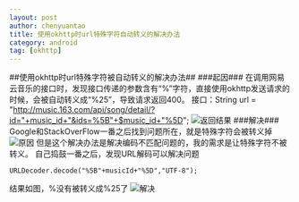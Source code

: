 ```yaml
---
layout: post
author: chenyuantao
title: 使用okhttp时url特殊字符自动转义的解决办法
category: android
tag: [okhttp]
---
```

##使用okhttp时url特殊字符被自动转义的解决办法##
###起因###
在调用网易云音乐的接口时，发现接口传递的参数含有“%”字符，直接使用okhttp发送请求的时候，会被自动转义成“%25”，导致请求返回400。
接口：String url = "http://music.163.com/api/song/detail/?id="+music_id+"&ids=%5B"+$music_id+"%5D";
![返回结果](http://ww2.sinaimg.cn/large/72f96cbagw1f7qm8af45ij21160bo0ww.jpg)
###解决###
Google和StackOverFlow一番之后找到问题所在，就是特殊字符会被转义掉
![原因](http://ww4.sinaimg.cn/large/72f96cbagw1f7qmc27fpoj214m08ggpk.jpg)
但是这个解决办法是解决编码不匹配问题的，我的需求是让特殊字符不被转义。
自己捣鼓一番之后，发现URL解码可以解决问题

    URLDecoder.decode("%5B"+musicId+"%5D","UTF-8");

结果如图，%没有被转义成%25了
![解决](http://ww1.sinaimg.cn/large/72f96cbagw1f7qmfifsvkj20we0dojv1.jpg)
